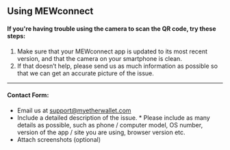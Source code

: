 ## Using MEWconnect

#### If you're having trouble using the camera to scan the QR code, try these steps:

1. Make sure that your MEWconnect app is updated to its most recent version, and that the camera on your smartphone is clean.
   <br>
2. If that doesn’t help, please send us as much information as possible so that we can get an accurate picture of the issue.

* * *

#### Contact Form:

- Email us at support@myetherwallet.com
  <br>
- Include a detailed description of the issue.
      \* Please include as many details as possible, such as phone / computer model, OS number, version of the app / site you are using, browser version etc.
  <br>
- Attach screenshots (optional)
